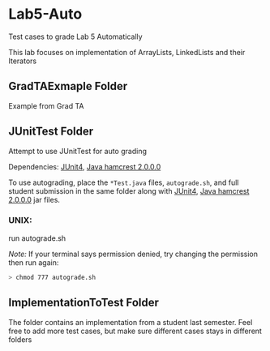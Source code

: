 # Lab5-Auto
Test cases to grade Lab 5 Automatically

This lab focuses on implementation of ArrayLists, LinkedLists and their Iterators

## GradTAExmaple Folder
Example from Grad TA

## JUnitTest Folder
Attempt to use JUnitTest for auto grading

Dependencies: [JUnit4](https://mvnrepository.com/artifact/junit/junit/4.12), [Java hamcrest 2.0.0.0](https://mvnrepository.com/artifact/org.hamcrest/java-hamcrest/2.0.0.0)

To use autograding, place the `*Test.java` files, `autograde.sh`, and full student submission in the same folder along with [JUnit4](https://mvnrepository.com/artifact/junit/junit/4.12), [Java hamcrest 2.0.0.0](https://mvnrepository.com/artifact/org.hamcrest/java-hamcrest/2.0.0.0) jar files.

### UNIX:
run autograde.sh

*Note:* If your terminal says permission denied, try changing the permission then run again:
```bash
> chmod 777 autograde.sh
```

## ImplementationToTest Folder
The folder contains an implementation from a student last semester. Feel free to add more test cases, but make sure different cases stays in different folders
